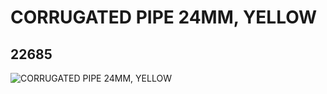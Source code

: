 # CORRUGATED PIPE 24MM, YELLOW
## 22685
![CORRUGATED PIPE 24MM, YELLOW](https://lc-www-live-s.legocdn.com/media/bricks/5/2/4128604.jpg)